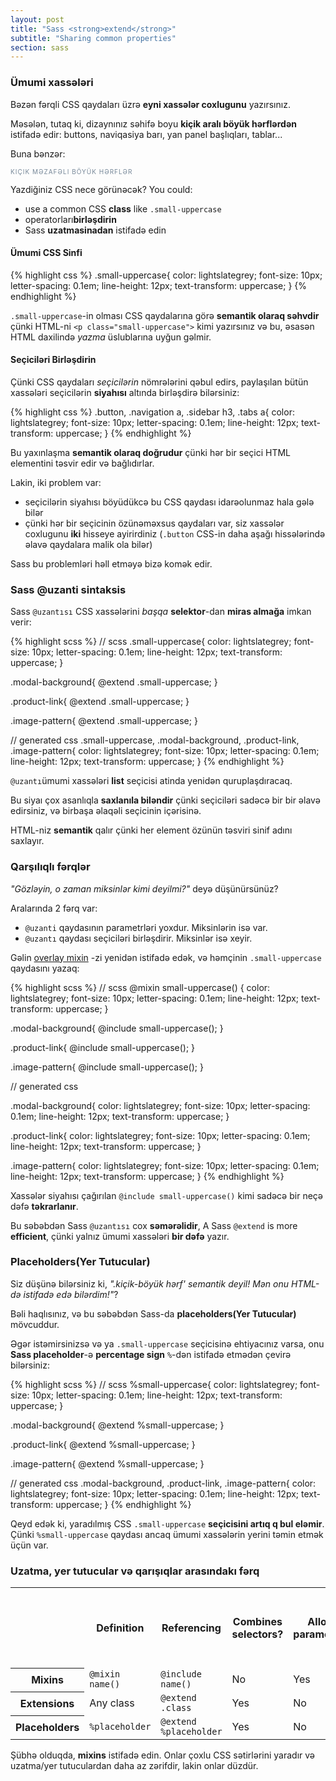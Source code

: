 ```yaml
---
layout: post
title: "Sass <strong>extend</strong>"
subtitle: "Sharing common properties"
section: sass
---
```


### Ümumi xassələri

Bəzən fərqli CSS qaydaları üzrə **eyni xassələr coxlugunu** yazırsınız.

  Məsələn, tutaq ki, dizaynınız səhifə boyu **kiçik aralı böyük hərflərdən** istifadə edir: buttons, naviqasiya barı, yan panel başlıqları, tablar...

Buna bənzər:

<div class="result">
  <p style="color: lightslategrey; font-size: 10px; letter-spacing: 0.1em; line-height: 12px; text-transform: uppercase;">Kiçik məzafəli böyük hərflər</p>
</div>

Yazdiğiniz CSS nece görünəcək? You could:

* use a common CSS **class** like `.small-uppercase`
* operatorları**birləşdirin**
* Sass **uzatmasinadan** istifadə edin

#### Ümumi CSS Sinfi

{% highlight css %}
.small-uppercase{
  color: lightslategrey;
  font-size: 10px;
  letter-spacing: 0.1em;
  line-height: 12px;
  text-transform: uppercase;
}
{% endhighlight %}

`.small-uppercase`-in olması CSS qaydalarına görə **semantik olaraq səhvdir** çünki HTML-ni `<p class="small-uppercase">` kimi yazırsınız və bu, əsasən HTML daxilində _yazma_ üslublarına uyğun gəlmir.

#### Seçiciləri Birləşdirin
Çünki CSS qaydaları _seçicilərin_ nömrələrini qəbul edirs, paylaşılan bütün xassələri seçicilərin **siyahısı** altında birləşdirə bilərsiniz:

{% highlight css %}
.button,
.navigation a,
.sidebar h3,
.tabs a{
  color: lightslategrey;
  font-size: 10px;
  letter-spacing: 0.1em;
  line-height: 12px;
  text-transform: uppercase;
}
{% endhighlight %}

Bu yaxınlaşma **semantik olaraq doğrudur** çünki hər bir seçici HTML elementini təsvir edir və bağlıdırlar.

Lakin, iki problem var:

* seçicilərin siyahısı böyüdükcə bu CSS qaydası idarəolunmaz hala gələ bilər
* çünki hər bir seçicinin özünəməxsus qaydaları var, siz xassələr coxlugunu **iki** hisseye ayirirdiniz (`.button` CSS-in daha aşağı hissələrində əlavə qaydalara malik ola bilər)

Sass bu problemləri həll etməyə bizə komək edir.

### Sass @uzanti sintaksis

Sass `@uzantısı` CSS xassələrini _başqa_ **selektor**-dan **miras almağa** imkan verir:

{% highlight scss %}
// scss
.small-uppercase{
  color: lightslategrey;
  font-size: 10px;
  letter-spacing: 0.1em;
  line-height: 12px;
  text-transform: uppercase;
}

.modal-background{
  @extend .small-uppercase;
}

.product-link{
  @extend .small-uppercase;
}

.image-pattern{
  @extend .small-uppercase;
}

// generated css
.small-uppercase,
.modal-background,
.product-link,
.image-pattern{
  color: lightslategrey;
  font-size: 10px;
  letter-spacing: 0.1em;
  line-height: 12px;
  text-transform: uppercase;
}
{% endhighlight %}

`@uzantı`ümumi xassələri **list** seçicisi atinda yenidən quruplaşdıracaq.

Bu siyaı çox asanlıqla **saxlanıla biləndir** çünki seçiciləri sadəcə bir bir əlavə edirsiniz, və birbaşa əlaqəli seçicinin içərisinə.

HTML-niz **semantik** qalır çünki her element özünün təsviri sinif adını saxlayır.

### Qarşılıqlı fərqlər

_"Gözləyin, o zaman miksinlər kimi deyilmi?"_ deyə düşünürsünüz?

Aralarında 2 fərq var:

* `@uzanti` qaydasının parametrləri yoxdur. Miksinlərin isə var.
* `@uzantı` qaydası seçiciləri birləşdirir. Miksinlər isə xeyir.

Gəlin [overlay mixin](/sass-mixins.html#syntax) -zi yenidən istifadə edək, və həmçinin `.small-uppercase` qaydasını yazaq:

{% highlight scss %}
// scss
@mixin small-uppercase() {
  color: lightslategrey;
  font-size: 10px;
  letter-spacing: 0.1em;
  line-height: 12px;
  text-transform: uppercase;
}

.modal-background{
  @include small-uppercase();
}

.product-link{
  @include small-uppercase();
} 

.image-pattern{
  @include small-uppercase();
}

// generated css

.modal-background{
  color: lightslategrey;
  font-size: 10px;
  letter-spacing: 0.1em;
  line-height: 12px;
  text-transform: uppercase;
}

.product-link{
  color: lightslategrey;
  font-size: 10px;
  letter-spacing: 0.1em;
  line-height: 12px;
  text-transform: uppercase;
}

.image-pattern{
  color: lightslategrey;
  font-size: 10px;
  letter-spacing: 0.1em;
  line-height: 12px;
  text-transform: uppercase;
}
{% endhighlight %}

Xassələr siyahısı çağırılan `@include small-uppercase()` kimi sadəcə bir neçə dəfə **təkrarlanır**.

Bu səbəbdən Sass `@uzantısı` cox **səmərəlidir**, 
A Sass `@extend` is more **efficient**, çünki yalnız ümumi xassələri **bir dəfə** yazır.

### Placeholders(Yer Tutucular)

Siz düşünə bilərsiniz ki, _".kiçik-böyük hərf' semantik deyil! Mən onu HTML-də istifadə edə bilərdim!"_?

Bəli haqlısınız, və bu səbəbdən Sass-da **placeholders(Yer Tutucular)** mövcuddur.

Əgər istəmirsinizsə və ya `.small-uppercase` seçicisinə ehtiyacınız varsa, onu **Sass placeholder**-ə **percentage sign** `%`-dən istifadə etmədən çevirə bilərsiniz:

{% highlight scss %}
// scss
%small-uppercase{
  color: lightslategrey;
  font-size: 10px;
  letter-spacing: 0.1em;
  line-height: 12px;
  text-transform: uppercase;
}

.modal-background{
  @extend %small-uppercase;
}

.product-link{
  @extend %small-uppercase;
}

.image-pattern{
  @extend %small-uppercase;
}

// generated css
.modal-background,
.product-link,
.image-pattern{
  color: lightslategrey;
  font-size: 10px;
  letter-spacing: 0.1em;
  line-height: 12px;
  text-transform: uppercase;
}
{% endhighlight %}

Qeyd edək ki, yaradılmış CSS `.small-uppercase` **seçicisini artıq q
bul eləmir**. Çünki `%small-uppercase` qaydası ancaq ümumi xassələrin yerini təmin etmək üçün var.

### Uzatma, yer tutucular və qarışıqlar arasındakı fərq

<div class="table">
  <table>
    <tr>
      <th class="empty"></th>
      <th>Definition</th>
      <th>Referencing</th>
      <th>Combines selectors?</th>
      <th>Allows parameters?</th>
      <th>Can be used on its own?</th>
    </tr>
    <tr>
      <th>Mixins</th>
      <td><code>@mixin name()</code></td>
      <td><code>@include name()</code></td>
      <td class="no">No</td>
      <td class="yes"><span>Yes</span></td>
      <td class="no">No</td>
    </tr>
    <tr>
      <th>Extensions</th>
      <td>Any class</td>
      <td><code>@extend .class</code></td>
      <td class="yes"><span>Yes</span></td>
      <td class="no">No</td>
      <td class="yes"><span>Yes</span></td>
    </tr>
    <tr>
      <th>Placeholders</th>
      <td><code>%placeholder</code></td>
      <td><code>@extend %placeholder</code></td>
      <td class="yes"><span>Yes</span></td>
      <td class="no">No</td>
      <td class="no">No</td>
    </tr>
  </table>
</div>

Şübhə olduqda, **mixins** istifadə edin. Onlar çoxlu CSS sətirlərini yaradır və uzatma/yer tutuculardan daha az zərifdir, lakin onlar düzdür.
